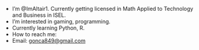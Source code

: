 - I’m @ImAltair1. Currently getting licensed in Math Applied to Technology and Business in ISEL.
- I’m interested in gaming, programming.
- Currently learning Python, R.
- How to reach me: 
-   Email: gonca849@gmail.com


<!---
ImAltair1/ImAltair1 is a ✨ special ✨ repository because its `README.md` (this file) appears on your GitHub profile.
You can click the Preview link to take a look at your changes.
--->

